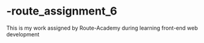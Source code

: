 # -route_assignment_6
This is my work assigned by Route-Academy during learning front-end web development
